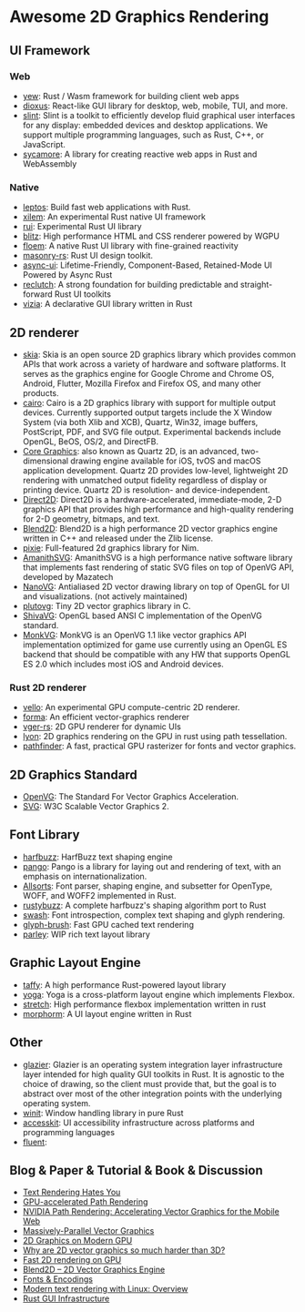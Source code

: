 # Awesome 2D Graphics Rendering

## UI Framework

### Web
- [yew](https://github.com/yewstack/yew): Rust / Wasm framework for building client web apps
- [dioxus](https://github.com/DioxusLabs/dioxus): React-like GUI library for desktop, web, mobile, TUI, and more.
- [slint](https://github.com/slint-ui/slint): Slint is a toolkit to efficiently develop fluid graphical user interfaces for any display: embedded devices and desktop applications. We support multiple programming languages, such as Rust, C++, or JavaScript.
- [sycamore](https://github.com/sycamore-rs/sycamore): A library for creating reactive web apps in Rust and WebAssembly

### Native
- [leptos](https://github.com/leptos-rs/leptos): Build fast web applications with Rust.
- [xilem](https://github.com/linebender/xilem): An experimental Rust native UI framework
- [rui](https://github.com/audulus/rui): Experimental Rust UI library
- [blitz](https://github.com/DioxusLabs/blitz): High performance HTML and CSS renderer powered by WGPU
- [floem](https://github.com/lapce/floem): A native Rust UI library with fine-grained reactivity
- [masonry-rs](https://github.com/PoignardAzur/masonry-rs): Rust UI design toolkit.
- [async-ui](https://github.com/wishawa/async_ui): Lifetime-Friendly, Component-Based, Retained-Mode UI Powered by Async Rust
- [reclutch](https://github.com/jazzfool/reclutch): A strong foundation for building predictable and straight-forward Rust UI toolkits
- [vizia](https://github.com/vizia/vizia): A declarative GUI library written in Rust

## 2D renderer

- [skia](https://skia.org/): Skia is an open source 2D graphics library which provides common APIs that work across a variety of hardware and software platforms. It serves as the graphics engine for Google Chrome and Chrome OS, Android, Flutter, Mozilla Firefox and Firefox OS, and many other products.
- [cairo](https://www.cairographics.org/): Cairo is a 2D graphics library with support for multiple output devices. Currently supported output targets include the X Window System (via both Xlib and XCB), Quartz, Win32, image buffers, PostScript, PDF, and SVG file output. Experimental backends include OpenGL, BeOS, OS/2, and DirectFB.
- [Core Graphics](https://developer.apple.com/library/archive/documentation/GraphicsImaging/Conceptual/drawingwithquartz2d/Introduction/Introduction.html): also known as Quartz 2D, is an advanced, two-dimensional drawing engine available for iOS, tvOS and macOS application development. Quartz 2D provides low-level, lightweight 2D rendering with unmatched output fidelity regardless of display or printing device. Quartz 2D is resolution- and device-independent.
- [Direct2D](https://learn.microsoft.com/en-us/windows/win32/direct2d/direct2d-portal): Direct2D is a hardware-accelerated, immediate-mode, 2-D graphics API that provides high performance and high-quality rendering for 2-D geometry, bitmaps, and text.
- [Blend2D](https://blend2d.com/): Blend2D is a high performance 2D vector graphics engine written in C++ and released under the Zlib license.
- [pixie](https://github.com/treeform/pixie): Full-featured 2d graphics library for Nim.
- [AmanithSVG](https://www.amanithsvg.com/): AmanithSVG is a high performance native software library that implements fast rendering of static SVG files on top of OpenVG API, developed by Mazatech
- [NanoVG](https://github.com/memononen/nanovg): Antialiased 2D vector drawing library on top of OpenGL for UI and visualizations. (not actively maintained)
- [plutovg](https://github.com/sammycage/plutovg): Tiny 2D vector graphics library in C.
- [ShivaVG](https://github.com/ileben/ShivaVG): OpenGL based ANSI C implementation of the OpenVG standard.
- [MonkVG](https://github.com/micahpearlman/MonkVG): MonkVG is an OpenVG 1.1 like vector graphics API implementation optimized for game use currently using an OpenGL ES backend that should be compatible with any HW that supports OpenGL ES 2.0 which includes most iOS and Android devices.

### Rust 2D renderer
- [vello](https://github.com/linebender/vello): An experimental GPU compute-centric 2D renderer.
- [forma](https://github.com/google/forma): An efficient vector-graphics renderer
- [vger-rs](https://github.com/audulus/vger-rs): 2D GPU renderer for dynamic UIs
- [lyon](https://github.com/nical/lyon): 2D graphics rendering on the GPU in rust using path tessellation.
- [pathfinder](https://github.com/servo/pathfinder): A fast, practical GPU rasterizer for fonts and vector graphics.

## 2D Graphics Standard

- [OpenVG](https://www.khronos.org/openvg/): The Standard For Vector Graphics Acceleration.
- [SVG](https://www.w3.org/TR/SVG2/): W3C Scalable Vector Graphics 2.

## Font Library

- [harfbuzz](https://github.com/harfbuzz/harfbuzz): HarfBuzz text shaping engine
- [pango](https://pango.gnome.org/): Pango is a library for laying out and rendering of text, with an emphasis on internationalization.
- [Allsorts](https://github.com/yeslogic/allsorts): Font parser, shaping engine, and subsetter for OpenType, WOFF, and WOFF2 implemented in Rust.
- [rustybuzz](https://github.com/RazrFalcon/rustybuzz): A complete harfbuzz's shaping algorithm port to Rust
- [swash](https://github.com/dfrg/swash): Font introspection, complex text shaping and glyph rendering.
- [glyph-brush](https://github.com/alexheretic/glyph-brush): Fast GPU cached text rendering
- [parley](https://github.com/lapce/parley): WIP rich text layout library

## Graphic Layout Engine
- [taffy](https://github.com/DioxusLabs/taffy): A high performance Rust-powered layout library
- [yoga](https://github.com/facebook/yoga): Yoga is a cross-platform layout engine which implements Flexbox.
- [stretch](https://github.com/vislyhq/stretch): High performance flexbox implementation written in rust
- [morphorm](https://github.com/vizia/morphorm): A UI layout engine written in Rust

## Other
- [glazier](https://github.com/linebender/glazier): Glazier is an operating system integration layer infrastructure layer intended for high quality GUI toolkits in Rust. It is agnostic to the choice of drawing, so the client must provide that, but the goal is to abstract over most of the other integration points with the underlying operating system.
- [winit](https://github.com/rust-windowing/winit): Window handling library in pure Rust
- [accesskit](https://github.com/AccessKit/accesskit): UI accessibility infrastructure across platforms and programming languages
- [fluent](https://github.com/projectfluent/fluent-rs): 

## Blog & Paper & Tutorial & Book & Discussion

- [Text Rendering Hates You](https://faultlore.com/blah/text-hates-you/)
- [GPU-accelerated Path Rendering](https://developer.download.nvidia.cn/devzone/devcenter/gamegraphics/files/opengl/gpupathrender.pdf)
- [NVIDIA Path Rendering: Accelerating Vector Graphics for the Mobile Web](https://on-demand.gputechconf.com/gtc/2014/presentations/S4810-accelerating-vector-graphics-mobile-web.pdf)
- [Massively-Parallel Vector Graphics](http://w3.impa.br/~diego/projects/GanEtAl14/)
- [2D Graphics on Modern GPU](https://raphlinus.github.io/rust/graphics/gpu/2019/05/08/modern-2d.html)
- [Why are 2D vector graphics so much harder than 3D?](https://blog.mecheye.net/2019/05/why-is-2d-graphics-is-harder-than-3d-graphics/)
- [Fast 2D rendering on GPU](https://raphlinus.github.io/rust/graphics/gpu/2020/06/13/fast-2d-rendering.html)
- [Blend2D – 2D Vector Graphics Engine](https://news.ycombinator.com/item?id=19580647)
- [Fonts & Encodings](https://www.oreilly.com/library/view/fonts-encodings/9780596102425/)
- [Modern text rendering with Linux: Overview](https://mrandri19.github.io/2019/07/24/modern-text-rendering-linux-overview.html)
- [Rust GUI Infrastructure](http://www.cmyr.net/blog/rust-gui-infra.html)
